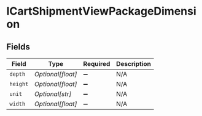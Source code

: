 # ICartShipmentViewPackageDimension


## Fields

| Field              | Type               | Required           | Description        |
| ------------------ | ------------------ | ------------------ | ------------------ |
| `depth`            | *Optional[float]*  | :heavy_minus_sign: | N/A                |
| `height`           | *Optional[float]*  | :heavy_minus_sign: | N/A                |
| `unit`             | *Optional[str]*    | :heavy_minus_sign: | N/A                |
| `width`            | *Optional[float]*  | :heavy_minus_sign: | N/A                |